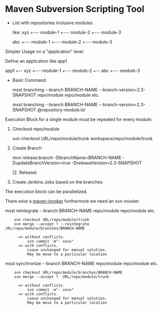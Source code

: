 Maven Subversion Scripting Tool
===============================

- List with repositories
  inclusive modules

  like:
     xyz
        +--- module-1
        +--- module-2
        +--- module-3

     abc
        +--- module-1
        +--- module-2
        +--- module-3

Simpler Usage on a "application" level.

  Define an application like app1

  app1
     +-- xyz
          +--- module-1
          +--- module-2
     +-- abc
          +--- module-3



- Basic Command


  msst branching --branch BRANCH-NAME --branch-version=2.3-SNAPSHOT repo/module repo/module etc.

  msst branching --branch BRANCH-NAME --branch-version=2.3-SNAPSHOT @repository-module.lst


Execution Block for a single module must be repeated for every module:

  1. Checkout repo/module

        svn checkout URL/repo/module/trunk workspace/repo/module/trunk

  2. Create Branch

        mvn release:branch -DbranchName=BRANCH-NAME -DupdateBranchVersion=true -DreleaseVersion=2.3-SNAPSHOT

     (2. Release)
  3. Create Jenkins Jobs based on the branches



The execution block can be parallelized.


There exist a [maven-invoker](http://maven.apache.org/shared/maven-invoker/) furthermore we need an
svn-invoker


   msst reintegrate --branch BRANCH-NAME repo/module repo/module etc.


        svn checkout URL/repo/module/trunk
        svn merge --accept ? --reintegrate /RL/repo/module/branches/BRANCH-NAME

          => without conflicts.
              svn commit -m"- xxxx"
          => with conflicts.
              Leave unchanged for manual solution.
              May be move to a particular location



   msst synchronize --branch BRANCH-NAME repo/module repo/module etc.

          
        svn checkout URL/repo/module/branches/BRANCH-NAME
        svn merge --accept ?  URL/repo/module/trunk

          => without conflicts.
              svn commit -m"- xxxx"
          => with conflicts.
              Leave unchanged for manual solution.
              May be move to a particular location


